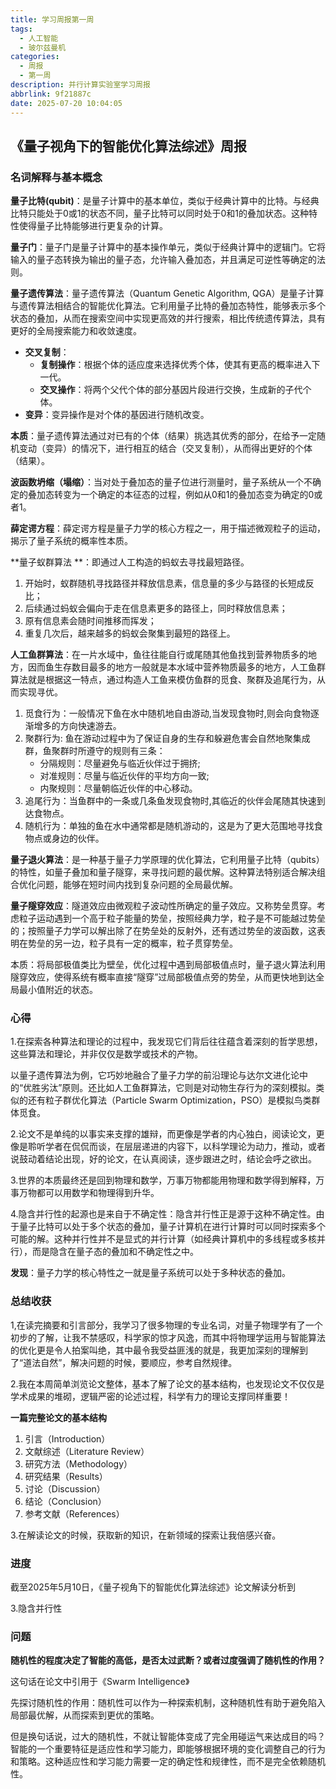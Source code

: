 ```yaml
---
title: 学习周报第一周
tags:
  - 人工智能
  - 玻尔兹曼机
categories:
  - 周报
  - 第一周
description: 并行计算实验室学习周报
abbrlink: 9f21887c
date: 2025-07-20 10:04:05
---
```

## 《量子视角下的智能优化算法综述》周报

### 名词解释与基本概念

**量子比特(qubit)**：是量子计算中的基本单位，类似于经典计算中的比特。与经典比特只能处于0或1的状态不同，量子比特可以同时处于0和1的叠加状态。这种特性使得量子比特能够进行更复杂的计算。

**量子门**：量子门是量子计算中的基本操作单元，类似于经典计算中的逻辑门。它将输入的量子态转换为输出的量子态，允许输入叠加态，并且满足可逆性等确定的法则。

**量子遗传算法**：量子遗传算法（Quantum Genetic Algorithm, QGA）是量子计算与遗传算法相结合的智能优化算法。它利用量子比特的叠加态特性，能够表示多个状态的叠加，从而在搜索空间中实现更高效的并行搜索，相比传统遗传算法，具有更好的全局搜索能力和收敛速度。

- **交叉复制**：
  - **复制操作**：根据个体的适应度来选择优秀个体，使其有更高的概率进入下一代。
  - **交叉操作**：将两个父代个体的部分基因片段进行交换，生成新的子代个体。
- **变异**：变异操作是对个体的基因进行随机改变。

​	**本质**：量子遗传算法通过对已有的个体（结果）挑选其优秀的部分，在给予一定随机变动（变异）的情况下，进行相互的结合（交叉复制），从而得出更好的个体（结果）。

**波函数坍缩（塌缩）**：当对处于叠加态的量子位进行测量时，量子系统从一个不确定的叠加态转变为一个确定的本征态的过程，例如从0和1的叠加态变为确定的0或者1。

**薛定谔方程**：薛定谔方程是量子力学的核心方程之一，用于描述微观粒子的运动，揭示了量子系统的概率性本质。

**量子蚁群算法 **：即通过人工构造的蚂蚁去寻找最短路径。

1. 开始时，蚁群随机寻找路径并释放信息素，信息量的多少与路径的长短成反比；
2. 后续通过蚂蚁会偏向于走在信息素更多的路径上，同时释放信息素；
3. 原有信息素会随时间推移而挥发；
4. 重复几次后，越来越多的蚂蚁会聚集到最短的路径上。

**人工鱼群算法**：在一片水域中，鱼往往能自行或尾随其他鱼找到营养物质多的地方，因而鱼生存数目最多的地方一般就是本水域中营养物质最多的地方，人工鱼群算法就是根据这一特点，通过构造人工鱼来模仿鱼群的觅食、聚群及追尾行为，从而实现寻优。

1. 觅食行为：一般情况下鱼在水中随机地自由游动,当发现食物时,则会向食物逐渐增多的方向快速游去。
2. 聚群行为: 鱼在游动过程中为了保证自身的生存和躲避危害会自然地聚集成群，鱼聚群时所遵守的规则有三条：
   - 分隔规则：尽量避免与临近伙伴过于拥挤;
   - 对准规则：尽量与临近伙伴的平均方向一致;
   - 内聚规则：尽量朝临近伙伴的中心移动。
3. 追尾行为：当鱼群中的一条或几条鱼发现食物时,其临近的伙伴会尾随其快速到达食物点。
4. 随机行为：单独的鱼在水中通常都是随机游动的，这是为了更大范围地寻找食物点或身边的伙伴。

**量子退火算法**：是一种基于量子力学原理的优化算法，它利用量子比特（qubits）的特性，如量子叠加和量子隧穿，来寻找问题的最优解。这种算法特别适合解决组合优化问题，能够在短时间内找到复杂问题的全局最优解。

**量子隧穿效应**：隧道效应由微观粒子波动性所确定的量子效应。又称势垒贯穿。考虑粒子运动遇到一个高于粒子能量的势垒，按照经典力学，粒子是不可能越过势垒的；按照量子力学可以解出除了在势垒处的反射外，还有透过势垒的波函数，这表明在势垒的另一边，粒子具有一定的概率，粒子贯穿势垒。

本质：将局部极值类比为壁垒，优化过程中遇到局部极值点时，量子退火算法利用隧穿效应，使得系统有概率直接“隧穿”过局部极值点旁的势垒，从而更快地到达全局最小值附近的状态。

### 心得

1.在探索各种算法和理论的过程中，我发现它们背后往往蕴含着深刻的哲学思想，这些算法和理论，并非仅仅是数学或技术的产物。

以量子遗传算法为例，它巧妙地融合了量子力学的前沿理论与达尔文进化论中的“优胜劣汰”原则。还比如人工鱼群算法，它则是对动物生存行为的深刻模拟。类似的还有粒子群优化算法（Particle Swarm Optimization，PSO）是模拟鸟类群体觅食。

2.论文不是单纯的以事实来支撑的雄辩，而更像是学者的内心独白，阅读论文，更像是聆听学者在侃侃而谈，在层层递进的内容下，以科学理论为动力，推动，或者说鼓动着结论出现，好的论文，在认真阅读，逐步跟进之时，结论会呼之欲出。

3.世界的本质最终还是回到物理和数学，万事万物都能用物理和数学得到解释，万事万物都可以用数学和物理得到升华。

4.隐含并行性的起源也是来自于不确定性：隐含并行性正是源于这种不确定性。由于量子比特可以处于多个状态的叠加，量子计算机在进行计算时可以同时探索多个可能的解。这种并行性并不是显式的并行计算（如经典计算机中的多线程或多核并行），而是隐含在量子态的叠加和不确定性之中。

​	**发现**：量子力学的核心特性之一就是量子系统可以处于多种状态的叠加。

### 总结收获

1,在读完摘要和引言部分，我学习了很多物理的专业名词，对量子物理学有了一个初步的了解，让我不禁感叹，科学家的惊才风逸，而其中将物理学运用与智能算法的优化更是令人拍案叫绝，其中最令我受益匪浅的就是，我更加深刻的理解到了“道法自然”，解决问题的时候，要顺应，参考自然规律。

2.我在本周简单浏览论文整体，基本了解了论文的基本结构，也发现论文不仅仅是学术成果的堆砌，逻辑严密的论述过程，科学有力的理论支撑同样重要！

**一篇完整论文的基本结构**

1. 引言（Introduction）
2. 文献综述（Literature Review）
3. 研究方法（Methodology）
4. 研究结果（Results）
5. 讨论（Discussion）
6. 结论（Conclusion）
7. 参考文献（References）

3.在解读论文的时候，获取新的知识，在新领域的探索让我倍感兴奋。

### 进度

截至2025年5月10日，《量子视角下的智能优化算法综述》论文解读分析到 

3.隐含并行性

### 问题

**随机性的程度决定了智能的高低，是否太过武断？或者过度强调了随机性的作用？**

这句话在论文中引用于《Swarm Intelligence》

先探讨随机性的作用：随机性可以作为一种探索机制，这种随机性有助于避免陷入局部最优解，从而探索到更优的策略。

但是换句话说，过大的随机性，不就让智能体变成了完全用碰运气来达成目的吗？智能的一个重要特征是适应性和学习能力，即能够根据环境的变化调整自己的行为和策略。这种适应性和学习能力需要一定的确定性和规律性，而不是完全依赖随机性。

